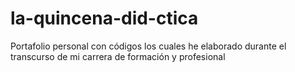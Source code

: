 # la-quincena-did-ctica
Portafolio personal con códigos los cuales he elaborado durante el transcurso de mi carrera de formación y profesional 
